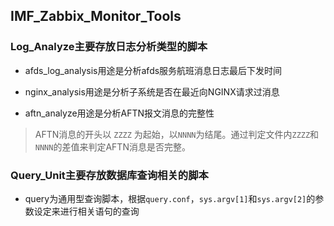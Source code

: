 ## IMF_Zabbix_Monitor_Tools
### Log_Analyze主要存放日志分析类型的脚本
- afds_log_analysis用途是分析afds服务航班消息日志最后下发时间

- nginx_analysis用途是分析子系统是否在最近向NGINX请求过消息

- aftn_analyze用途是分析AFTN报文消息的完整性
> AFTN消息的开头以 `ZZZZ` 为起始，以`NNNN`为结尾。通过判定文件内`ZZZZ`和`NNNN`的差值来判定AFTN消息是否完整。

### Query_Unit主要存放数据库查询相关的脚本
- query为通用型查询脚本，根据`query.conf`，`sys.argv[1]`和`sys.argv[2]`的参数设定来进行相关语句的查询